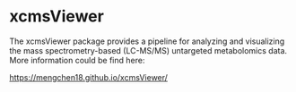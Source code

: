 # xcmsViewer

The xcmsViewer package provides a pipeline for analyzing and visualizing the mass spectrometry-based (LC-MS/MS) untargeted metabolomics data. 
More information could be find here:

https://mengchen18.github.io/xcmsViewer/

